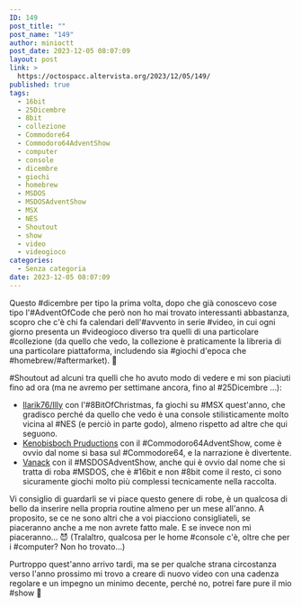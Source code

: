 ```yaml
---
ID: 149
post_title: ""
post_name: "149"
author: minioctt
post_date: 2023-12-05 08:07:09
layout: post
link: >
  https://octospacc.altervista.org/2023/12/05/149/
published: true
tags:
  - 16bit
  - 25Dicembre
  - 8bit
  - collezione
  - Commodore64
  - Commodoro64AdventShow
  - computer
  - console
  - dicembre
  - giochi
  - homebrew
  - MSDOS
  - MSDOSAdventShow
  - MSX
  - NES
  - Shoutout
  - show
  - video
  - videogioco
categories:
  - Senza categoria
date: 2023-12-05 08:07:09
---
```

<!-- wp:paragraph -->
<p>Questo #dicembre per tipo la prima volta, dopo che già conoscevo cose tipo l'#AdventOfCode che però non ho mai trovato interessanti abbastanza, scopro che c'è chi fa calendari dell'#avvento in serie #video, in cui ogni giorno presenta un #videogioco diverso tra quelli di una particolare #collezione (da quello che vedo, la collezione è praticamente la libreria di una particolare piattaforma, includendo sia #giochi d'epoca che #homebrew/#aftermarket). 🎄</p>
<!-- /wp:paragraph -->

<!-- wp:paragraph -->
<p>#Shoutout ad alcuni tra quelli che ho avuto modo di vedere e mi son piaciuti fino ad ora (ma ne avremo per settimane ancora, fino al #25Dicembre ...):</p>
<!-- /wp:paragraph -->

<!-- wp:list -->
<ul><!-- wp:list-item -->
<li><a href="https://www.youtube.com/channel/UC7F3FnLX3r0jvjJNpsRgYRA">Ilarik76/Illy</a> con l'#8BitOfChristmas, fa giochi su #MSX quest'anno, che gradisco perché da quello che vedo è una console stilisticamente molto vicina al #NES (e perciò in parte godo), almeno rispetto ad altre che qui seguono.</li>
<!-- /wp:list-item -->

<!-- wp:list-item -->
<li><a href="https://www.youtube.com/@kenobisboch">Kenobisboch Pruductions</a> con il #Commodoro64AdventShow, come è ovvio dal nome si basa sul #Commodore64, e la narrazione è divertente.</li>
<!-- /wp:list-item -->

<!-- wp:list-item -->
<li><a href="https://odysee.com/@RetroLinuxGaming:e">Vanack</a> con il #MSDOSAdventShow, anche qui è ovvio dal nome che si tratta di roba #MSDOS, che è #16bit e non #8bit come il resto, ci sono sicuramente giochi molto più complessi tecnicamente nella raccolta.</li>
<!-- /wp:list-item --></ul>
<!-- /wp:list -->

<!-- wp:paragraph -->
<p>Vi consiglio di guardarli se vi piace questo genere di robe, è un qualcosa di bello da inserire nella propria routine almeno per un mese all'anno. A proposito, se ce ne sono altri che a voi piacciono consigliateli, se piaceranno anche a me non avrete fatto male. E se invece non mi piaceranno... 😈 (Tralaltro, qualcosa per le home #console c'è, oltre che per i #computer? Non ho trovato...)</p>
<!-- /wp:paragraph -->

<!-- wp:paragraph -->
<p>Purtroppo quest'anno arrivo tardi, ma se per qualche strana circostanza verso l'anno prossimo mi trovo a creare di nuovo video con una cadenza regolare e un impegno un minimo decente, perché no, potrei fare pure il mio #show 👾</p>
<!-- /wp:paragraph -->